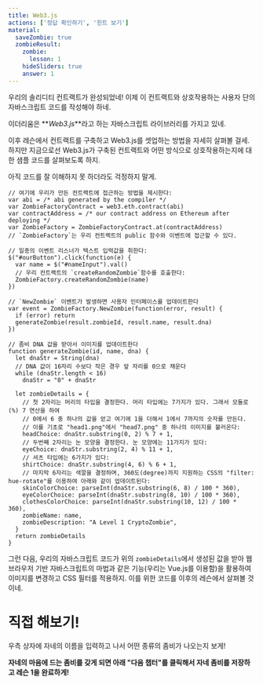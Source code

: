 ```yaml
---
title: Web3.js
actions: ['정답 확인하기', '힌트 보기']
material:
  saveZombie: true
  zombieResult:
    zombie:
      lesson: 1
    hideSliders: true
    answer: 1
---
```


우리의 솔리디티 컨트랙트가 완성되었네! 이제 이 컨트랙트와 상호작용하는 사용자 단의 자바스크립트 코드를 작성해야 하네. 

이더리움은 **_Web3.js_**라고 하는 자바스크립트 라이브러리를 가지고 있네.

이후 레슨에서 컨트랙트를 구축하고 Web3.js를 셋업하는 방법을 자세히 살펴볼 걸세. 하지만 지금으로선 Web3.js가 구축된 컨트랙트와 어떤 방식으로 상호작용하는지에 대한 샘플 코드를 살펴보도록 하지. 

아직 코드를 잘 이해하지 못 하더라도 걱정하지 말게.

```
// 여기에 우리가 만든 컨트랙트에 접근하는 방법을 제시한다:
var abi = /* abi generated by the compiler */
var ZombieFactoryContract = web3.eth.contract(abi)
var contractAddress = /* our contract address on Ethereum after deploying */
var ZombieFactory = ZombieFactoryContract.at(contractAddress)
// `ZombieFactory`는 우리 컨트랙트의 public 함수와 이벤트에 접근할 수 있다.

// 일종의 이벤트 리스너가 텍스트 입력값을 취한다:
$("#ourButton").click(function(e) {
  var name = $("#nameInput").val()
  // 우리 컨트랙트의 `createRandomZombie`함수를 호출한다:
  ZombieFactory.createRandomZombie(name)
})

// `NewZombie` 이벤트가 발생하면 사용자 인터페이스를 업데이트한다
var event = ZombieFactory.NewZombie(function(error, result) {
  if (error) return
  generateZombie(result.zombieId, result.name, result.dna)
})

// 좀비 DNA 값을 받아서 이미지를 업데이트한다
function generateZombie(id, name, dna) {
  let dnaStr = String(dna)
  // DNA 값이 16자리 수보다 작은 경우 앞 자리를 0으로 채운다
  while (dnaStr.length < 16)
    dnaStr = "0" + dnaStr

  let zombieDetails = {
    // 첫 2자리는 머리의 타입을 결정한다. 머리 타입에는 7가지가 있다. 그래서 모듈로(%) 7 연산을 하여
    // 0에서 6 중 하나의 값을 얻고 여기에 1을 더해서 1에서 7까지의 숫자를 만든다. 
    // 이를 기초로 "head1.png"에서 "head7.png" 중 하나의 이미지를 불러온다:
    headChoice: dnaStr.substring(0, 2) % 7 + 1,
    // 두번째 2자리는 눈 모양을 결정한다. 눈 모양에는 11가지가 있다:
    eyeChoice: dnaStr.substring(2, 4) % 11 + 1,
    // 셔츠 타입에는 6가지가 있다:
    shirtChoice: dnaStr.substring(4, 6) % 6 + 1,
    // 마지막 6자리는 색깔을 결정하며, 360도(degree)까지 지원하는 CSS의 "filter: hue-rotate"를 이용하여 아래와 같이 업데이트된다:
    skinColorChoice: parseInt(dnaStr.substring(6, 8) / 100 * 360),
    eyeColorChoice: parseInt(dnaStr.substring(8, 10) / 100 * 360),
    clothesColorChoice: parseInt(dnaStr.substring(10, 12) / 100 * 360),
    zombieName: name,
    zombieDescription: "A Level 1 CryptoZombie",
  }
  return zombieDetails
}
```

그런 다음, 우리의 자바스크립트 코드가 위의 `zombieDetails`에서 생성된 값을 받아 웹 브라우저 기반 자바스크립트의 마법과 같은 기능(우리는 Vue.js를 이용함)을 활용하여 이미지를 변경하고 CSS 필터를 적용하지. 이를 위한 코드를 이후의 레슨에서 살펴볼 것이네.

# 직접 해보기!

우측 상자에 자네의 이름을 입력하고 나서 어떤 종류의 좀비가 나오는지 보게!

**자네의 마음에 드는 좀비를 갖게 되면 아래 "다음 챕터"를 클릭해서 자네 좀비를 저장하고 레슨 1을 완료하게!**
